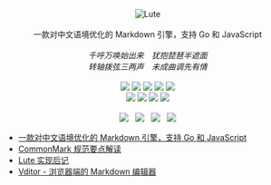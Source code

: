 <p align = "center">
<img alt="Lute" src="https://user-images.githubusercontent.com/873584/65254932-99b17300-db2f-11e9-815a-b0b63e812b89.png">
<br><br>
一款对中文语境优化的 Markdown 引擎，支持 Go 和 JavaScript<br><br>
<em>
千呼万唤始出来 犹抱琵琶半遮面<br>
转轴拨弦三两声 未成曲调先有情
</em>
<br><br>
<a title="Build Status" target="_blank" href="https://travis-ci.org/88250/lute"><img src="https://img.shields.io/travis/88250/lute.svg?style=flat-square"></a>
<a title="Go Report Card" target="_blank" href="https://goreportcard.com/report/github.com/88250/lute"><img src="https://goreportcard.com/badge/github.com/88250/lute?style=flat-square"></a>
<a title="Coverage Status" target="_blank" href="https://coveralls.io/repos/github/88250/lute/badge.svg?branch=master"><img src="https://img.shields.io/coveralls/github/88250/lute.svg?style=flat-square&color=CC9933"></a>
<a title="Code Size" target="_blank" href="https://github.com/88250/lute"><img src="https://img.shields.io/github/languages/code-size/88250/lute.svg?style=flat-square"></a>
<a title="MulanPSL" target="_blank" href="https://github.com/88250/lute/blob/master/LICENSE"><img src="https://img.shields.io/badge/license-MulanPSL-orange.svg?style=flat-square"></a>
<br>
<a title="GitHub Commits" target="_blank" href="https://github.com/88250/lute/commits/master"><img src="https://img.shields.io/github/commit-activity/m/88250/lute.svg?style=flat-square"></a>
<a title="Last Commit" target="_blank" href="https://github.com/88250/lute/commits/master"><img src="https://img.shields.io/github/last-commit/88250/lute.svg?style=flat-square&color=FF9900"></a>
<a title="GitHub Pull Requests" target="_blank" href="https://github.com/88250/lute/pulls"><img src="https://img.shields.io/github/issues-pr-closed/88250/lute.svg?style=flat-square&color=FF9966"></a>
<a title="Hits" target="_blank" href="https://github.com/88250/hits"><img src="https://hits.b3log.org/88250/lute.svg"></a>
<br><br>
<a title="GitHub Watchers" target="_blank" href="https://github.com/88250/lute/watchers"><img src="https://img.shields.io/github/watchers/88250/lute.svg?label=Watchers&style=social"></a>  
<a title="GitHub Stars" target="_blank" href="https://github.com/88250/lute/stargazers"><img src="https://img.shields.io/github/stars/88250/lute.svg?label=Stars&style=social"></a>  
<a title="GitHub Forks" target="_blank" href="https://github.com/88250/lute/network/members"><img src="https://img.shields.io/github/forks/88250/lute.svg?label=Forks&style=social"></a>  
<a title="Author GitHub Followers" target="_blank" href="https://github.com/88250"><img src="https://img.shields.io/github/followers/88250.svg?label=Followers&style=social"></a>
</p>

* [一款对中文语境优化的 Markdown 引擎，支持 Go 和 JavaScript](https://hacpai.com/article/1567047822949)
* [CommonMark 规范要点解读](https://hacpai.com/article/1566893557720)
* [Lute 实现后记](https://hacpai.com/article/1567062979327)
* [Vditor - 浏览器端的 Markdown 编辑器](https://hacpai.com/article/1549638745630)
